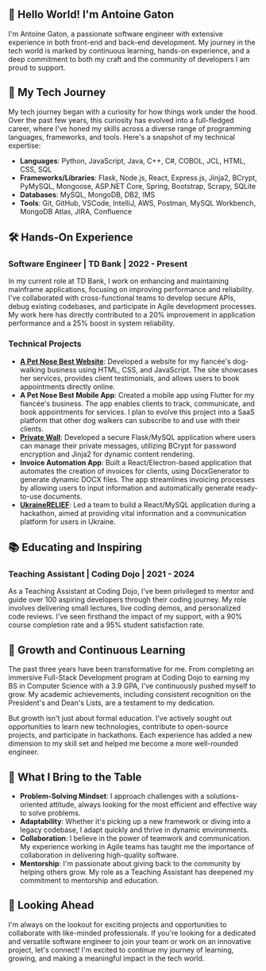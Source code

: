 ## 👋 Hello World! I'm Antoine Gaton

I'm Antoine Gaton, a passionate software engineer with extensive experience in both front-end and back-end development. My journey in the tech world is marked by continuous learning, hands-on experience, and a deep commitment to both my craft and the community of developers I am proud to support.

## 🚀 My Tech Journey

My tech journey began with a curiosity for how things work under the hood. Over the past few years, this curiosity has evolved into a full-fledged career, where I've honed my skills across a diverse range of programming languages, frameworks, and tools. Here's a snapshot of my technical expertise:

- **Languages**: Python, JavaScript, Java, C++, C#, COBOL, JCL, HTML, CSS, SQL
- **Frameworks/Libraries**: Flask, Node.js, React, Express.js, Jinja2, BCrypt, PyMySQL, Mongoose, ASP.NET Core, Spring, Bootstrap, Scrapy, SQLite
- **Databases**: MySQL, MongoDB, DB2, IMS
- **Tools**: Git, GitHub, VSCode, IntelliJ, AWS, Postman, MySQL Workbench, MongoDB Atlas, JIRA, Confluence

## 🛠️ Hands-On Experience

### **Software Engineer | TD Bank | 2022 - Present**
In my current role at TD Bank, I work on enhancing and maintaining mainframe applications, focusing on improving performance and reliability. I've collaborated with cross-functional teams to develop secure APIs, debug existing codebases, and participate in Agile development processes. My work here has directly contributed to a 20% improvement in application performance and a 25% boost in system reliability.

### **Technical Projects**
- **[A Pet Nose Best Website](https://github.com/AntoineGaton/A-Pet-Nose-Best-Site)**: Developed a website for my fiancée's dog-walking business using HTML, CSS, and JavaScript. The site showcases her services, provides client testimonials, and allows users to book appointments directly online.
- **A Pet Nose Best Mobile App**: Created a mobile app using Flutter for my fiancée's business. The app enables clients to track, communicate, and book appointments for services. I plan to evolve this project into a SaaS platform that other dog walkers can subscribe to and use with their clients.
- **[Private Wall](https://github.com/AntoineGaton/Python/tree/master/PrivateWall)**: Developed a secure Flask/MySQL application where users can manage their private messages, utilizing BCrypt for password encryption and Jinja2 for dynamic content rendering.
- **Invoice Automation App**: Built a React/Electron-based application that automates the creation of invoices for clients, using DocxGenerator to generate dynamic DOCX files. The app streamlines invoicing processes by allowing users to input information and automatically generate ready-to-use documents.
- **[UkraineRELIEF](https://github.com/Captain-Zach/CD_Hackathon)**: Led a team to build a React/MySQL application during a hackathon, aimed at providing vital information and a communication platform for users in Ukraine.

## 📚 Educating and Inspiring

### **Teaching Assistant | Coding Dojo | 2021 - 2024**
As a Teaching Assistant at Coding Dojo, I've been privileged to mentor and guide over 100 aspiring developers through their coding journey. My role involves delivering small lectures, live coding demos, and personalized code reviews. I've seen firsthand the impact of my support, with a 90% course completion rate and a 95% student satisfaction rate.

## 🌱 Growth and Continuous Learning

The past three years have been transformative for me. From completing an immersive Full-Stack Development program at Coding Dojo to earning my BS in Computer Science with a 3.9 GPA, I've continuously pushed myself to grow. My academic achievements, including consistent recognition on the President's and Dean's Lists, are a testament to my dedication.

But growth isn't just about formal education. I've actively sought out opportunities to learn new technologies, contribute to open-source projects, and participate in hackathons. Each experience has added a new dimension to my skill set and helped me become a more well-rounded engineer.

## 💪 What I Bring to the Table

- **Problem-Solving Mindset**: I approach challenges with a solutions-oriented attitude, always looking for the most efficient and effective way to solve problems.
- **Adaptability**: Whether it's picking up a new framework or diving into a legacy codebase, I adapt quickly and thrive in dynamic environments.
- **Collaboration**: I believe in the power of teamwork and communication. My experience working in Agile teams has taught me the importance of collaboration in delivering high-quality software.
- **Mentorship**: I'm passionate about giving back to the community by helping others grow. My role as a Teaching Assistant has deepened my commitment to mentorship and education.

## 🚀 Looking Ahead

I'm always on the lookout for exciting projects and opportunities to collaborate with like-minded professionals. If you're looking for a dedicated and versatile software engineer to join your team or work on an innovative project, let's connect! I'm excited to continue my journey of learning, growing, and making a meaningful impact in the tech world.
